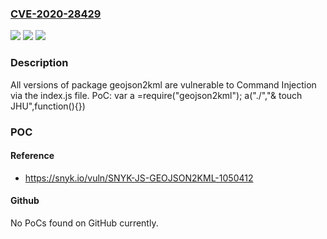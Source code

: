 ### [CVE-2020-28429](https://cve.mitre.org/cgi-bin/cvename.cgi?name=CVE-2020-28429)
![](https://img.shields.io/static/v1?label=Product&message=geojson2kml&color=blue)
![](https://img.shields.io/static/v1?label=Version&message=%3E%3D%200%20&color=brighgreen)
![](https://img.shields.io/static/v1?label=Vulnerability&message=Command%20Injection&color=brighgreen)

### Description

All versions of package geojson2kml are vulnerable to Command Injection via the index.js file. PoC: var a =require("geojson2kml"); a("./","& touch JHU",function(){})

### POC

#### Reference
- https://snyk.io/vuln/SNYK-JS-GEOJSON2KML-1050412

#### Github
No PoCs found on GitHub currently.

